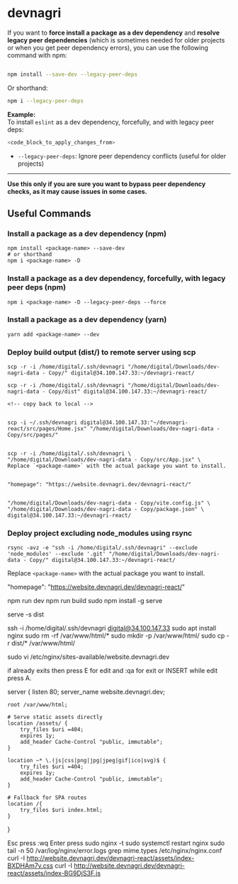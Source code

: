 # devnagri



If you want to **force install a package as a dev dependency** and **resolve legacy peer dependencies** (which is sometimes needed for older projects or when you get peer dependency errors), you can use the following command with npm:

```bash

npm install --save-dev --legacy-peer-deps
```

Or shorthand:
```bash
npm i --legacy-peer-deps
```

**Example:**  
To install `eslint` as a dev dependency, forcefully, and with legacy peer deps:
```bash
<code_block_to_apply_changes_from>
```

- `--legacy-peer-deps`: Ignore peer dependency conflicts (useful for older projects)

---

**Use this only if you are sure you want to bypass peer dependency checks, as it may cause issues in some cases.**

## Useful Commands

### Install a package as a dev dependency (npm)
```
npm install <package-name> --save-dev
# or shorthand
npm i <package-name> -D
```

### Install a package as a dev dependency, forcefully, with legacy peer deps (npm)
```
npm i <package-name> -D --legacy-peer-deps --force
```

### Install a package as a dev dependency (yarn)
```
yarn add <package-name> --dev
```

### Deploy build output (dist/) to remote server using scp
```
scp -r -i /home/digital/.ssh/devnagri "/home/digital/Downloads/dev-nagri-data - Copy/" digital@34.100.147.33:~/devnagri-react/

scp -r -i /home/digital/.ssh/devnagri "/home/digital/Downloads/dev-nagri-data - Copy/dist" digital@34.100.147.33:~/devnagri-react/

<!-- copy back to local -->


scp -i ~/.ssh/devnagri digital@34.100.147.33:"~/devnagri-react/src/pages/Home.jsx" "/home/digital/Downloads/dev-nagri-data - Copy/src/pages/"


scp -r -i /home/digital/.ssh/devnagri \
"/home/digital/Downloads/dev-nagri-data - Copy/src/App.jsx" \
Replace `<package-name>` with the actual package you want to install.


"homepage": "https://website.devnagri.dev/devnagri-react/"


"/home/digital/Downloads/dev-nagri-data - Copy/vite.config.js" \
"/home/digital/Downloads/dev-nagri-data - Copy/package.json" \
digital@34.100.147.33:~/devnagri-react/
```

### Deploy project excluding node_modules using rsync
```
rsync -avz -e "ssh -i /home/digital/.ssh/devnagri" --exclude 'node_modules' --exclude '.git' "/home/digital/Downloads/dev-nagri-data - Copy/" digital@34.100.147.33:~/devnagri-react/
```

Replace `<package-name>` with the actual package you want to install.


"homepage": "https://website.devnagri.dev/devnagri-react/"


npm run dev
npm run build
sudo npm install -g serve

serve -s dist

<!-- login the server -->
 ssh -i /home/digital/.ssh/devnagri digital@34.100.147.33
sudo apt install nginx
sudo rm -rf /var/www/html/*
sudo mkdir -p /var/www/html/
sudo cp -r dist/* /var/www/html/

sudo vi /etc/nginx/sites-available/website.devnagri.dev

if already exits then press E for edit and :qa for exit or INSERT while edit press A.

server {
    listen 80;
    server_name website.devnagri.dev;

    root /var/www/html;

    # Serve static assets directly
    location /assets/ {
        try_files $uri =404;
        expires 1y;
        add_header Cache-Control "public, immutable";
    }

    location ~* \.(js|css|png|jpg|jpeg|gif|ico|svg)$ {
        try_files $uri =404;
        expires 1y;
        add_header Cache-Control "public, immutable";
    }

    # Fallback for SPA routes
    location /{
        try_files $uri index.html;
    }
}

Esc press
:wq
Enter press
sudo nginx -t
sudo systemctl restart nginx
sudo tail -n 50 /var/log/nginx/error.logs
grep mime.types /etc/nginx/nginx.conf
curl -I http://website.devnagri.dev/devnagri-react/assets/index-BXDHAm7v.css
curl -I http://website.devnagri.dev/devnagri-react/assets/index-BG9DjS3F.js